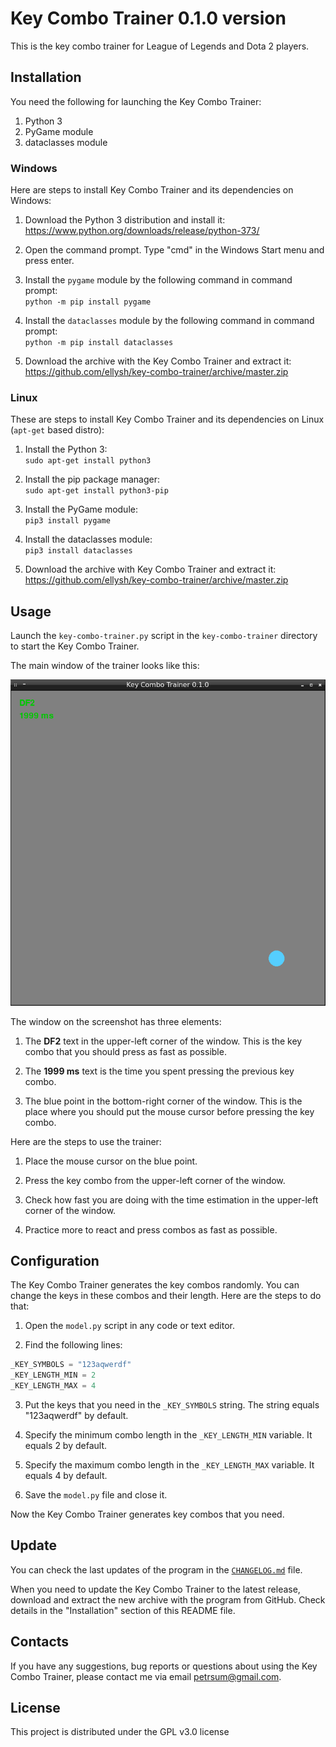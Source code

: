 # Key Combo Trainer 0.1.0 version

This is the key combo trainer for League of Legends and Dota 2 players.

## Installation

You need the following for launching the Key Combo Trainer:

1. Python 3
2. PyGame module
3. dataclasses module

### Windows

Here are steps to install Key Combo Trainer and its dependencies on Windows:

1. Download the Python 3 distribution and install it:<br/>
https://www.python.org/downloads/release/python-373/

2. Open the command prompt. Type "cmd" in the Windows Start menu and press enter.

3. Install the `pygame` module by the following command in command prompt:<br/>
`python -m pip install pygame`

4. Install the `dataclasses` module by the following command in command prompt:<br/>
`python -m pip install dataclasses`

5. Download the archive with the Key Combo Trainer and extract it:<br/>
https://github.com/ellysh/key-combo-trainer/archive/master.zip

### Linux

These are steps to install Key Combo Trainer and its dependencies on Linux (`apt-get` based distro):

1. Install the Python 3:<br/>
`sudo apt-get install python3`

2. Install the pip package manager:<br/>
`sudo apt-get install python3-pip`

3. Install the PyGame module:<br/>
`pip3 install pygame`

4. Install the dataclasses module:<br/>
`pip3 install dataclasses`

5. Download the archive with Key Combo Trainer and extract it:<br/>
https://github.com/ellysh/key-combo-trainer/archive/master.zip

## Usage

Launch the `key-combo-trainer.py` script in the `key-combo-trainer` directory to start the Key Combo Trainer.

The main window of the trainer looks like this:

![Key Combo Trainer](images/readme/key-combo-trainer-window.png)

The window on the screenshot has three elements:

1. The **DF2** text in the upper-left corner of the window. This is the key combo that you should press as fast as possible.

2. The **1999 ms** text is the time you spent pressing the previous key combo.

3. The blue point in the bottom-right corner of the window. This is the place where you should put the mouse cursor before pressing the key combo.

Here are the steps to use the trainer:

1. Place the mouse cursor on the blue point.

2. Press the key combo from the upper-left corner of the window.

3. Check how fast you are doing with the time estimation in the upper-left corner of the window.

4. Practice more to react and press combos as fast as possible.

## Configuration

The Key Combo Trainer generates the key combos randomly. You can change the keys in these combos and their length. Here are the steps to do that:

1. Open the `model.py` script in any code or text editor.

2. Find the following lines:
```Python
_KEY_SYMBOLS = "123aqwerdf"
_KEY_LENGTH_MIN = 2
_KEY_LENGTH_MAX = 4
```

3. Put the keys that you need in the `_KEY_SYMBOLS` string. The string equals "123aqwerdf" by default.

4. Specify the minimum combo length in the `_KEY_LENGTH_MIN` variable. It equals 2 by default.

5. Specify the maximum combo length in the `_KEY_LENGTH_MAX` variable. It equals 4 by default.

6. Save the `model.py` file and close it.

Now the Key Combo Trainer generates key combos that you need.

## Update

You can check the last updates of the program in the [`CHANGELOG.md`](CHANGELOG.md) file.

When you need to update the Key Combo Trainer to the latest release, download and extract the new archive with the program from GitHub. Check details in the "Installation" section of this README file.

## Contacts

If you have any suggestions, bug reports or questions about using the Key Combo Trainer, please contact me via email petrsum@gmail.com.

## License

This project is distributed under the GPL v3.0 license
